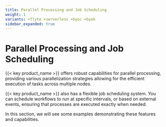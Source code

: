```yaml
---
title: Parallel Processing and Job Scheduling
weight: 1
variants: +flyte +serverless +byoc +byok
sidebar_expanded: true
---
```


# Parallel Processing and Job Scheduling

{{< key product_name >}} offers robust capabilities for parallel processing, providing various parallelization
strategies allowing for the efficient execution of tasks across multiple nodes.

{{< key product_name >}} also has a flexible job scheduling system. You can schedule workflows to run at
specific intervals, or based on external events, ensuring that processes are executed exactly when needed.

In this section, we will see some examples demonstrating these features and capabilities.
